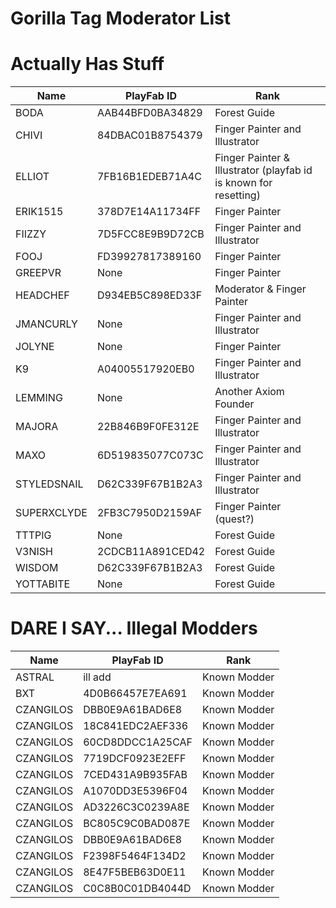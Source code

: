 # Gorilla Tag Moderator List

# Actually Has Stuff

|Name|PlayFab ID|Rank|
|------|----|----|
|BODA|AAB44BFD0BA34829|Forest Guide|
|CHIVI|84DBAC01B8754379|Finger Painter and Illustrator|
|ELLIOT|7FB16B1EDEB71A4C|Finger Painter & Illustrator (playfab id is known for resetting)|
|ERIK1515|378D7E14A11734FF|Finger Painter|
|FIIZZY|7D5FCC8E9B9D72CB|Finger Painter and Illustrator|
|FOOJ|FD39927817389160|Finger Painter|
|GREEPVR|None|Finger Painter|
|HEADCHEF|D934EB5C898ED33F|Moderator & Finger Painter|
|JMANCURLY|None|Finger Painter and Illustrator|
|JOLYNE|None|Finger Painter|
|K9|A04005517920EB0|Finger Painter and Illustrator|
|LEMMING|None|Another Axiom Founder|
|MAJORA|22B846B9F0FE312E|Finger Painter and Illustrator|
|MAXO|6D519835077C073C|Finger Painter and Illustrator|
|STYLEDSNAIL|D62C339F67B1B2A3|Finger Painter and Illustrator|
|SUPERXCLYDE|2FB3C7950D2159AF|Finger Painter (quest?)|
|TTTPIG|None|Forest Guide|
|V3NISH|2CDCB11A891CED42|Forest Guide|
|WISDOM|D62C339F67B1B2A3|Forest Guide|
|YOTTABITE|None|Forest Guide|

# DARE I SAY... Illegal Modders

|Name|PlayFab ID|Rank|
|------|----|----|
|ASTRAL|ill add|Known Modder|
|BXT|4D0B66457E7EA691|Known Modder|
|CZANGILOS|DBB0E9A61BAD6E8|Known Modder|
|CZANGILOS|18C841EDC2AEF336|Known Modder|
|CZANGILOS|60CD8DDCC1A25CAF|Known Modder|
|CZANGILOS|7719DCF0923E2EFF|Known Modder|
|CZANGILOS|7CED431A9B935FAB|Known Modder|
|CZANGILOS|A1070DD3E5396F04|Known Modder|
|CZANGILOS|AD3226C3C0239A8E|Known Modder|
|CZANGILOS|BC805C9C0BAD087E|Known Modder|
|CZANGILOS|DBB0E9A61BAD6E8|Known Modder|
|CZANGILOS|F2398F5464F134D2|Known Modder|
|CZANGILOS|8E47F5BEB63D0E11|Known Modder|
|CZANGILOS|C0C8B0C01DB4044D|Known Modder|
